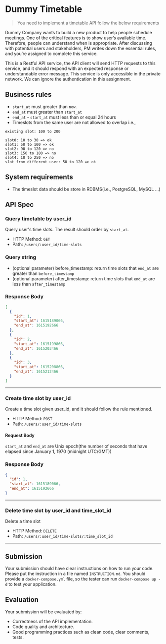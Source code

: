 # Dummy Timetable
> You need to implement a timetable API follow the below requirements

Dummy Company wants to build a new product to help people schedule meetings. One of the critical features is to show user’s available time. Therefore, people can understand when is appropriate. After discussing with potential users and stakeholders, PM writes down the essential rules, and you’re assigned to complete this service.

This is a Restful API service, the API client will send HTTP requests to this service, and it should respond with an expected response or understandable error message. This service is only accessible in the private network. We can ignore the authentication in this assignment.


## Business rules
* `start_at` must greater than `now`.
* `end_at` must greater than `start_at`
* `end_at` - `start_at` must less than or equal 24 hours
* Timeslots from the same user are not allowed to overlap
i.e., 

```
existing slot: 100 to 200

slot0: 10 to 30 => ok
slot1: 50 to 100 => ok
slot2: 90 to 120 => no
slot3: 150 to 180 => no
slot4: 10 to 250 => no
slot from different user: 50 to 120 => ok
```

## System requirements
* The timeslot data should be store in RDBMS(i.e., PostgreSQL, MySQL ...)


## API Spec

### Query timetable by user_id
Query user's time slots. The result should order by `start_at`.

* HTTP Method: `GET`
* Path: `/users/:user_id/time-slots`

### Query string
* (optional parameter) before_timestamp: return time slots that `end_at` are greater than `before_timestamp`
* (optional parameter) after_timestamp: return time slots that `end_at` are less than `after_timestamp`

### Response Body
```json
[
  {
    "id": 1,
    "start_at": 1615189066,
    "end_at": 1615192666
  },
  {
    "id": 2,
    "start_at": 1615199866,
    "end_at": 1615203466
  },
  {
    "id": 3,
    "start_at": 1615208866,
    "end_at": 1615212466
  }
]
```

---

### Create time slot by user_id
Create a time slot given user_id, and it should follow the rule mentioned.

* HTTP Method: `POST`
* Path: `/users/:user_id/time-slots`

#### Request Body
`start_at` and `end_at` are Unix epoch(the number of seconds that have elapsed since January 1, 1970 (midnight UTC/GMT))


### Response Body

```json
{
  "id": 1,
  "start_at": 1615189066,
  "end_at": 1615192666
}
```

---

### Delete time slot by user_id and time_slot_id
Delete a time slot

* HTTP Method: `DELETE`
* Path: `/users/:user_id/time-slots/:time_slot_id`


---

## Submission
Your submission should have clear instructions on how to run your code. Please put the instruction in a file named `INSTRUCTION.md`. You should provide a `docker-compose.yml` file, so the tester can run `docker-compose up -d` to test your application.


## Evaluation
Your submission will be evaluated by:
* Correctness of the API implementation.
* Code quality and architecture.
* Good programming practices such as clean code, clear comments, tests.
